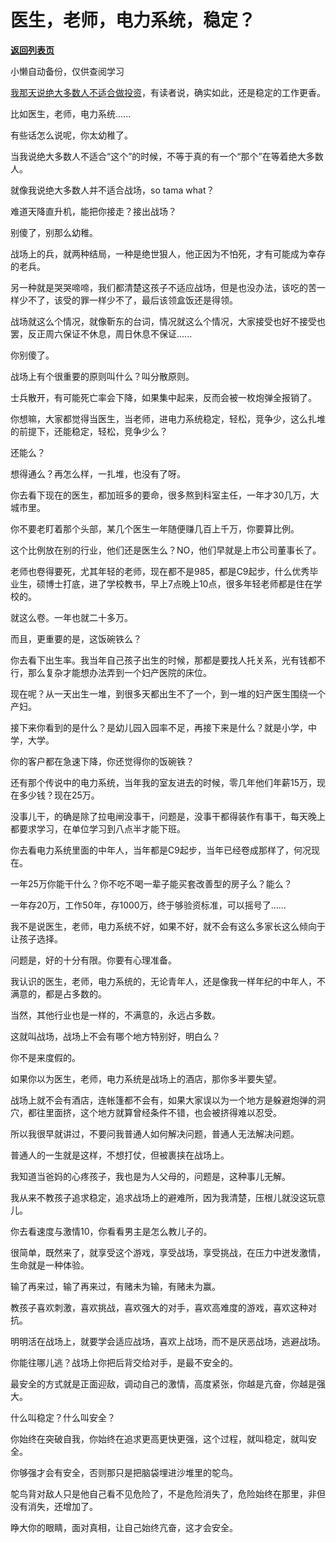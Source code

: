 # 医生，老师，电力系统，稳定？

[**返回列表页**](/gzh/记忆承载3)

小懒自动备份，仅供查阅学习

[我那天说绝大多数人不适合做投资](http://mp.weixin.qq.com/s?__biz=MzU3NDc5Nzc0NQ==&mid=2247524198&idx=1&sn=96fa607b03c6543656f51a9cb7e18bc1&chksm=fd2e3db8ca59b4ae26a6c0ee4464fbb87c92942a0718696f63ae08fad2bc0906f08703c99630&scene=21#wechat_redirect)，有读者说，确实如此，还是稳定的工作更香。  

比如医生，老师，电力系统......

有些话怎么说呢，你太幼稚了。  

当我说绝大多数人不适合“这个”的时候，不等于真的有一个“那个”在等着绝大多数人。  

就像我说绝大多数人并不适合战场，so tama what？  

难道天降直升机，能把你接走？接出战场？  

别傻了，别那么幼稚。

战场上的兵，就两种结局，一种是绝世狠人，他正因为不怕死，才有可能成为幸存的老兵。

另一种就是哭哭啼啼，我们都清楚这孩子不适应战场，但是也没办法，该吃的苦一样少不了，该受的罪一样少不了，最后该领盒饭还是得领。  

战场就这么个情况，就像靳东的台词，情况就这么个情况，大家接受也好不接受也罢，反正周六保证不休息，周日休息不保证......  

你别傻了。  

战场上有个很重要的原则叫什么？叫分散原则。  

士兵散开，有可能死亡率会下降，如果集中起来，反而会被一枚炮弹全报销了。

你想嘛，大家都觉得当医生，当老师，进电力系统稳定，轻松，竞争少，这么扎堆的前提下，还能稳定，轻松，竞争少么？  

还能么？

想得通么？再怎么样，一扎堆，也没有了呀。  

你去看下现在的医生，都加班多的要命，很多熬到科室主任，一年才30几万，大城市里。  

你不要老盯着那个头部，某几个医生一年随便赚几百上千万，你要算比例。  

这个比例放在别的行业，他们还是医生么？NO，他们早就是上市公司董事长了。  

老师也卷得要死，尤其年轻的老师，现在都不是985，都是C9起步，什么优秀毕业生，硕博士打底，进了学校教书，早上7点晚上10点，很多年轻老师都是住在学校的。  

就这么卷。一年也就二十多万。

而且，更重要的是，这饭碗铁么？  

你去看下出生率。我当年自己孩子出生的时候，那都是要找人托关系，光有钱都不行，那么复杂才能想办法弄到一个妇产医院的床位。

现在呢？从一天出生一堆，到很多天都出生不了一个，到一堆的妇产医生围绕一个产妇。

接下来你看到的是什么？是幼儿园入园率不足，再接下来是什么？就是小学，中学，大学。  

你的客户都在急速下降，你还觉得你的饭碗铁？

还有那个传说中的电力系统，当年我的室友进去的时候，零几年他们年薪15万，现在多少钱？现在25万。  

没事儿干，的确是除了拉电闸没事干，问题是，没事干都得装作有事干，每天晚上都要求学习，在单位学习到八点半才能下班。  

你去看电力系统里面的中年人，当年都是C9起步，当年已经卷成那样了，何况现在。  

一年25万你能干什么？你不吃不喝一辈子能买套改善型的房子么？能么？  

一年存20万，工作50年，存1000万，终于够验资标准，可以摇号了......

我不是说医生，老师，电力系统不好，如果不好，就不会有这么多家长这么倾向于让孩子选择。  

问题是，好的十分有限。你要有心理准备。

我认识的医生，老师，电力系统的，无论青年人，还是像我一样年纪的中年人，不满意的，都是占多数的。

当然，其他行业也是一样的，不满意的，永远占多数。  

这就叫战场，战场上不会有哪个地方特别好，明白么？  

你不是来度假的。

如果你以为医生，老师，电力系统是战场上的酒店，那你多半要失望。  

战场上就不会有酒店，连帐篷都不会有，如果大家误以为一个地方是躲避炮弹的洞穴，都往里面挤，这个地方就算曾经条件不错，也会被挤得难以忍受。  

所以我很早就讲过，不要问我普通人如何解决问题，普通人无法解决问题。

普通人的一生就是这样，不想打仗，但被裹挟在战场上。  

我知道当爸妈的心疼孩子，我也是为人父母的，问题是，这种事儿无解。

我从来不教孩子追求稳定，追求战场上的避难所，因为我清楚，压根儿就没这玩意儿。  

你去看速度与激情10，你看看男主是怎么教儿子的。  

很简单，既然来了，就享受这个游戏，享受战场，享受挑战，在压力中迸发激情，生命就是一种体验。  

输了再来过，输了再来过，有赌未为输，有赌未为赢。  

教孩子喜欢刺激，喜欢挑战，喜欢强大的对手，喜欢高难度的游戏，喜欢这种对抗。  

明明活在战场上，就要学会适应战场，喜欢上战场，而不是厌恶战场，逃避战场。  

你能往哪儿逃？战场上你把后背交给对手，是最不安全的。  

最安全的方式就是正面迎敌，调动自己的激情，高度紧张，你越是亢奋，你越是强大。

什么叫稳定？什么叫安全？

你始终在突破自我，你始终在追求更高更快更强，这个过程，就叫稳定，就叫安全。

你够强才会有安全，否则那只是把脑袋埋进沙堆里的鸵鸟。

鸵鸟背对敌人只是他自己看不见危险了，不是危险消失了，危险始终在那里，非但没有消失，还增加了。  

睁大你的眼睛，面对真相，让自己始终亢奋，这才会安全。

